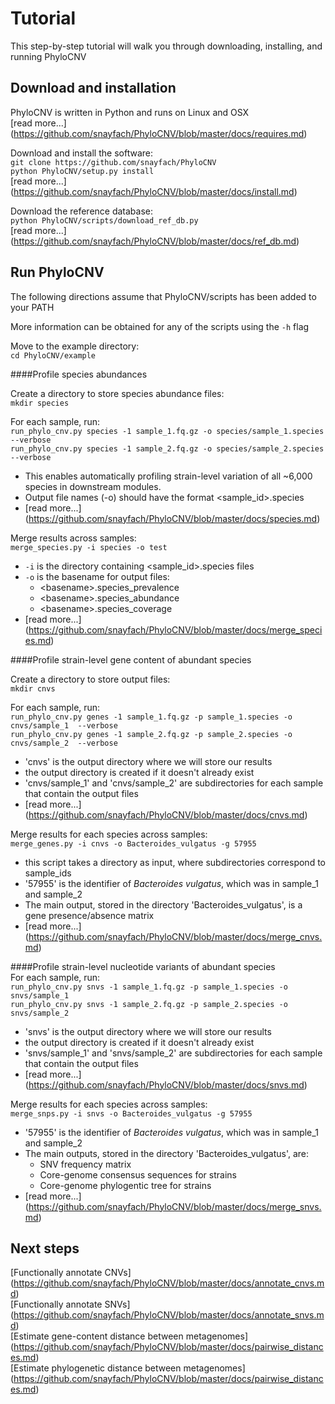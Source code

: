 # Tutorial

This step-by-step tutorial will walk you through downloading, installing, and running PhyloCNV

## Download and installation
PhyloCNV is written in Python and runs on Linux and OSX  
[read more...] (https://github.com/snayfach/PhyloCNV/blob/master/docs/requires.md)  

Download and install the software:  
`git clone https://github.com/snayfach/PhyloCNV`   
`python PhyloCNV/setup.py install`  
[read more...] (https://github.com/snayfach/PhyloCNV/blob/master/docs/install.md)

Download the reference database:  
`python PhyloCNV/scripts/download_ref_db.py`   
[read more...] (https://github.com/snayfach/PhyloCNV/blob/master/docs/ref_db.md)  

## Run PhyloCNV

The following directions assume that PhyloCNV/scripts has been added to your PATH  

More information can be obtained for any of the scripts  using the `-h` flag

Move to the example directory:  
`cd PhyloCNV/example`  

####Profile species abundances

Create a directory to store species abundance files:  
`mkdir species`

For each sample, run:  
`run_phylo_cnv.py species -1 sample_1.fq.gz -o species/sample_1.species --verbose`  
`run_phylo_cnv.py species -1 sample_2.fq.gz -o species/sample_2.species --verbose`  

* This enables automatically profiling strain-level variation of all ~6,000 species in downstream modules.  
* Output file names (-o) should have the format \<sample_id>.species
* [read more...] (https://github.com/snayfach/PhyloCNV/blob/master/docs/species.md)

Merge results across samples:  
`merge_species.py -i species -o test`  

* `-i` is the directory containing \<sample_id>.species files
* `-o` is the basename for output files:
  * \<basename>.species_prevalence
  * \<basename>.species_abundance
  * \<basename>.species_coverage
* [read more...] (https://github.com/snayfach/PhyloCNV/blob/master/docs/merge_species.md)

####Profile strain-level gene content of abundant species 

Create a directory to store output files:  
`mkdir cnvs`

For each sample, run:   
`run_phylo_cnv.py genes -1 sample_1.fq.gz -p sample_1.species -o cnvs/sample_1  --verbose`  
`run_phylo_cnv.py genes -1 sample_2.fq.gz -p sample_2.species -o cnvs/sample_2  --verbose`   

* 'cnvs' is the output directory where we will store our results
* the output directory is created if it doesn't already exist  
* 'cnvs/sample_1' and 'cnvs/sample_2' are subdirectories for each sample that contain the output files
* [read more...] (https://github.com/snayfach/PhyloCNV/blob/master/docs/cnvs.md)

Merge results for each species across samples:  
`merge_genes.py -i cnvs -o Bacteroides_vulgatus -g 57955`  

* this script takes a directory as input, where subdirectories correspond to sample_ids 
* '57955' is the identifier of *Bacteroides vulgatus*, which was in sample_1 and sample_2  
* The main output, stored in the directory 'Bacteroides_vulgatus', is a gene presence/absence matrix  
* [read more...] (https://github.com/snayfach/PhyloCNV/blob/master/docs/merge_cnvs.md)

####Profile strain-level nucleotide variants of abundant species  
For each sample, run:  
`run_phylo_cnv.py snvs -1 sample_1.fq.gz -p sample_1.species -o snvs/sample_1`  
`run_phylo_cnv.py snvs -1 sample_2.fq.gz -p sample_2.species -o snvs/sample_2`  

* 'snvs' is the output directory where we will store our results
* the output directory is created if it doesn't already exist  
* 'snvs/sample_1' and 'snvs/sample_2' are subdirectories for each sample that contain the output files
* [read more...] (https://github.com/snayfach/PhyloCNV/blob/master/docs/snvs.md)

Merge results for each species across samples:    
`merge_snps.py -i snvs -o Bacteroides_vulgatus -g 57955`   

* '57955' is the identifier of *Bacteroides vulgatus*, which was in sample_1 and sample_2   
* The main outputs, stored in the directory 'Bacteroides_vulgatus', are: 
  * SNV frequency matrix
  * Core-genome consensus sequences for strains
  * Core-genome phylogentic tree for strains  
* [read more...] (https://github.com/snayfach/PhyloCNV/blob/master/docs/merge_snvs.md)


## Next steps
[Functionally annotate CNVs] (https://github.com/snayfach/PhyloCNV/blob/master/docs/annotate_cnvs.md)  
[Functionally annotate SNVs] (https://github.com/snayfach/PhyloCNV/blob/master/docs/annotate_snvs.md)  
[Estimate gene-content distance between metagenomes] (https://github.com/snayfach/PhyloCNV/blob/master/docs/pairwise_distances.md)  
[Estimate phylogenetic distance between metagenomes] (https://github.com/snayfach/PhyloCNV/blob/master/docs/pairwise_distances.md)    

